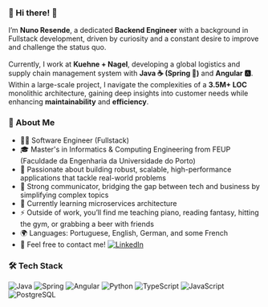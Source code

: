### 👋 Hi there! 👋

I’m **Nuno Resende**, a dedicated **Backend Engineer** with a background in Fullstack development, driven by curiosity and a constant desire to improve and challenge the status quo. <br><br>
Currently, I work at **Kuehne + Nagel**, developing a global logistics and supply chain management system with **Java ☕ (Spring 🌿)** and **Angular 🅰️**. Within a large-scale project, I navigate the complexities of a **3.5M+ LOC** monolithic architecture, gaining deep insights into customer needs while enhancing **maintainability** and **efficiency**.

### 📝 About Me ###

- 👨‍💻 Software Engineer (Fullstack)
- 🎓 Master's in Informatics & Computing Engineering from FEUP (Faculdade da Engenharia da Universidade do Porto)
- 🎯 Passionate about building robust, scalable, high-performance applications that tackle real-world problems
- 🧠 Strong communicator, bridging the gap between tech and business by simplifying complex topics
- 📖 Currently learning microservices architecture
- ⚡ Outside of work, you’ll find me teaching piano, reading fantasy, hitting the gym, or grabbing a beer with friends
- 🌍 Languages: Portuguese, English, German, and some French
- 💬 Feel free to contact me! [![LinkedIn](https://img.shields.io/badge/-LinkedIn-0077B5?style=flat&logo=linkedin&logoColor=white)](https://linkedin.com/in/nunores)

### 🛠️ Tech Stack ### 

![Java](https://img.shields.io/badge/-Java-333333?style=flat&logo=coffeescript)
![Spring](https://img.shields.io/badge/-Spring-333333?style=flat&logo=spring)
![Angular](https://img.shields.io/badge/-Angular-333333?style=flat&logo=angular)
![Python](https://img.shields.io/badge/-Python-333333?style=flat&logo=python)
![TypeScript](https://img.shields.io/badge/-TypeScript-333333?style=flat&logo=typescript)
![JavaScript](https://img.shields.io/badge/-JavaScript-333333?style=flat&logo=javascript)
![PostgreSQL](https://img.shields.io/badge/-PostgreSQL-333333?style=flat&logo=postgresql)
